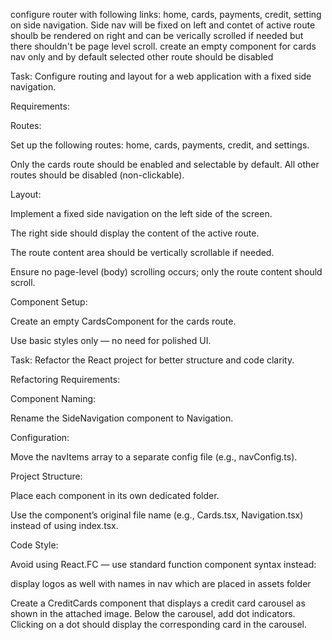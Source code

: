 configure router with following links: home, cards, payments, credit, setting on side navigation. Side nav will be fixed on left and contet of active route shoulb be rendered on right and can be verically scrolled if needed but there shouldn't be page level scroll. create an empty component for cards nav only and by default selected other route should be disabled

Task: Configure routing and layout for a web application with a fixed side navigation.

Requirements:

Routes:

Set up the following routes: home, cards, payments, credit, and settings.

Only the cards route should be enabled and selectable by default. All other routes should be disabled (non-clickable).

Layout:

Implement a fixed side navigation on the left side of the screen.

The right side should display the content of the active route.

The route content area should be vertically scrollable if needed.

Ensure no page-level (body) scrolling occurs; only the route content should scroll.

Component Setup:

Create an empty CardsComponent for the cards route.

Use basic styles only — no need for polished UI.

Task: Refactor the React project for better structure and code clarity.

Refactoring Requirements:

Component Naming:

Rename the SideNavigation component to Navigation.

Configuration:

Move the navItems array to a separate config file (e.g., navConfig.ts).

Project Structure:

Place each component in its own dedicated folder.

Use the component’s original file name (e.g., Cards.tsx, Navigation.tsx) instead of using index.tsx.

Code Style:

Avoid using React.FC — use standard function component syntax instead:

display logos as well with names in nav which are placed in assets folder

Create a CreditCards component that displays a credit card carousel as shown in the attached image. Below the carousel, add dot indicators. Clicking on a dot should display the corresponding card in the carousel.
